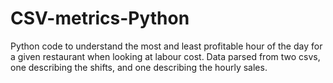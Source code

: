 # CSV-metrics-Python
Python code to understand the most and least profitable hour of the day for a given restaurant when looking at labour cost. Data parsed from two csvs, one describing the shifts, and one describing the hourly sales.
